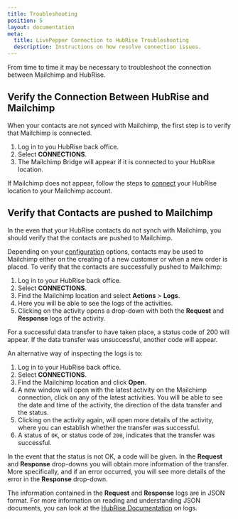 ```yaml
---
title: Troubleshooting
position: 5
layout: documentation
meta:
  title: LivePepper Connection to HubRise Troubleshooting
  description: Instructions on how resolve connection issues.
---
```


From time to time it may be necessary to troubleshoot the connection between Mailchimp and HubRise.

## Verify the Connection Between HubRise and Mailchimp

When your contacts are not synced with Mailchimp, the first step is to verify that Mailchimp is connected.

1. Log in to you HubRise back office.
1. Select **CONNECTIONS**.
1. The Mailchimp Bridge will appear if it is connected to your HubRise location.

If Mailchimp does not appear, follow the steps to [connect](/apps/mailchimp/connect-hubrise) your HubRise location to your Mailchimp account.

## Verify that Contacts are pushed to Mailchimp

In the even that your HubRise contacts do not synch with Mailchimp, you should verify that the contacts are pushed to Mailchimp.

Depending on your [configuration](/apps/mailchimp/configuration) options, contacts may be used to Mailchimp either on the creating of a new customer or when a new order is placed. To verify that the contacts are successfully pushed to Mailchimp:

1. Log in to your HubRise back office.
1. Select **CONNECTIONS**.
1. Find the Mailchimp location and select **Actions** > **Logs**.
1. Here you will be able to see the logs of the activities.
1. Clicking on the activity opens a drop-down with both the **Request** and **Response** logs of the activity.

For a successful data transfer to have taken place, a status code of 200 will appear. If the data transfer was unsuccessful, another code will appear.

An alternative way of inspecting the logs is to:

1. Log in to your HubRise back office.
1. Select **CONNECTIONS**.
1. Find the Mailchimp location and click **Open**.
1. A new window will open with the latest activity on the Mailchimp connection, click on any of the latest activities. You will be able to see the date and time of the activity, the direction of the data transfer and the status.
1. Clicking on the activity again, will open more details of the activity, where you can establish whether the transfer was successful.
1. A status of `OK`, or status code of `200`, indicates that the transfer was successful.

In the event that the status is not OK, a code will be given. In the **Request** and **Response** drop-downs you will obtain more information of the transfer. More specifically, and if an error occurred, you will see more details of the error in the **Response** drop-down.

The information contained in the **Request** and **Response** logs are in JSON format. For more information on reading and understanding JSON documents, you can look at the [HubRise Documentation](/docs/hubrise-logs) on logs.

